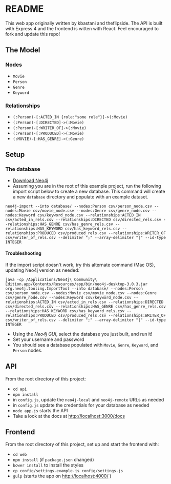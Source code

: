 # README

This web app originally written by kbastani and theflipside.
The API is built with Express 4 and the frontend is witten with React. 
Feel encouraged to fork and update this repo! 

## The Model

### Nodes

* `Movie`
* `Person`
* `Genre`
* `Keyword`

### Relationships

* `(:Person)-[:ACTED_IN {role:"some role"}]->(:Movie)`
* `(:Person)-[:DIRECTED]->(:Movie)`
* `(:Person)-[:WRITER_OF]->(:Movie)`
* `(:Person)-[:PRODUCED]->(:Movie)`
* `(:MOVIE)-[:HAS_GENRE]->(:Genre)`

## Setup

### The database

* [Download Neo4j](http://neo4j.com/download/)
* Assuming you are in the root of this example project, run the following import script below to create a new database. This command will create a new `database` directory and populate with an example dataset. 

```
neo4j-import --into database/ --nodes:Person csv/person_node.csv --nodes:Movie csv/movie_node.csv --nodes:Genre csv/genre_node.csv --nodes:Keyword csv/keyword_node.csv --relationships:ACTED_IN csv/acted_in_rels.csv --relationships:DIRECTED csv/directed_rels.csv --relationships:HAS_GENRE csv/has_genre_rels.csv --relationships:HAS_KEYWORD csv/has_keyword_rels.csv --relationships:PRODUCED csv/produced_rels.csv --relationships:WRITER_OF csv/writer_of_rels.csv --delimiter ";" --array-delimiter "|" --id-type INTEGER
```

#### Troubleshooting

If the import script doesn't work, try this alternate command (Mac OS), updating Neo4j version as needed:

```
java -cp /Applications/Neo4j\ Community\ Edition.app/Contents/Resources/app/bin/neo4j-desktop-3.0.3.jar org.neo4j.tooling.ImportTool --into database/ --nodes:Person csv/person_node.csv --nodes:Movie csv/movie_node.csv --nodes:Genre csv/genre_node.csv --nodes:Keyword csv/keyword_node.csv --relationships:ACTED_IN csv/acted_in_rels.csv --relationships:DIRECTED csv/directed_rels.csv --relationships:HAS_GENRE csv/has_genre_rels.csv --relationships:HAS_KEYWORD csv/has_keyword_rels.csv --relationships:PRODUCED csv/produced_rels.csv --relationships:WRITER_OF csv/writer_of_rels.csv --delimiter ";" --array-delimiter "|" --id-type INTEGER
```

* Using the *Neo4j GUI*, select the database you just built, and run it!
* Set your username and password
* You should see a database populated with `Movie`, `Genre`, `Keyword`, and `Person` nodes.  

## API

From the root directory of this project:

* `cd api`
* `npm install`
* in `config.js`, update the `neo4j-local` and `neo4j-remote` URLs as needed
* in `config.js` update the credentials for your database as needed
* `node app.js` starts the API
* Take a look at the docs at [http://localhost:3000/docs](http://localhost:3000/docs)

## Frontend

From the root directory of this project, set up and start the frontend with:

* `cd web`
* `npm install` (if `package.json` changed)
* `bower install` to install the styles
* `cp config/settings.example.js config/settings.js`
* `gulp` (starts the app on [http://localhost:4000/](http://localhost:4000/) )
